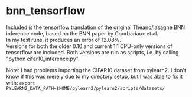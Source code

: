# bnn_tensorflow

Included is the tensorflow translation of the original Theano/lasagne BNN inference code, based on the BNN paper by Courbariaux et al.  
In my test runs, it produces an error of 12.08%.  
Versions for both the older 0.10 and current 1.1 CPU-only versions of tensorflow are included. 
Both versions are run as scripts, i.e. by calling "python cifar10_inference.py". 



Note: I had problems importing the CIFAR10 dataset from pylearn2.  I don't know if this was merely due to my directory setup, but I was able to fix it with: 
```export PYLEARN2_DATA_PATH=$HOME/pylearn2/pylearn2/scripts/datasets/```
